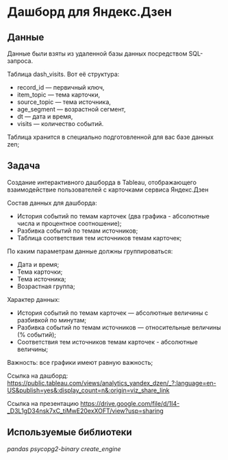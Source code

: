 # Дашборд для Яндекс.Дзен


## Данные

Данные были взяты из удаленной базы данных посредством SQL-запроса.

Таблица dash_visits. Вот её структура:

- record_id — первичный ключ,
- item_topic — тема карточки,
- source_topic — тема источника,
- age_segment — возрастной сегмент,
- dt — дата и время,
- visits — количество событий.

Таблица хранится в специально подготовленной для вас базе данных zen;


## Задача

Создание интерактивного дашборда в Tableau, отображающего взаимодействие пользователей с карточками сервиса Яндекс.Дзен

Состав данных для дашборда:
- История событий по темам карточек (два графика - абсолютные числа и процентное соотношение);
- Разбивка событий по темам источников;
- Таблица соответствия тем источников темам карточек;

По каким параметрам данные должны группироваться:
- Дата и время;
- Тема карточки;
- Тема источника;
- Возрастная группа;

Характер данных:
- История событий по темам карточек — абсолютные величины с разбивкой по минутам;
- Разбивка событий по темам источников — относительные величины (% событий);
- Соответствия тем источников темам карточек - абсолютные величины;

Важность: все графики имеют равную важность;

Ссылка на дашборд: https://public.tableau.com/views/analytics_yandex_dzen/_?:language=en-US&publish=yes&:display_count=n&:origin=viz_share_link

Ссылка на презентацию https://drive.google.com/file/d/1I4-_D3L1gD34nsk7xC_tiMwE20exXOFT/view?usp=sharing

## Используемые библиотеки
*pandas* *psycopg2-binary* *create_engine*
